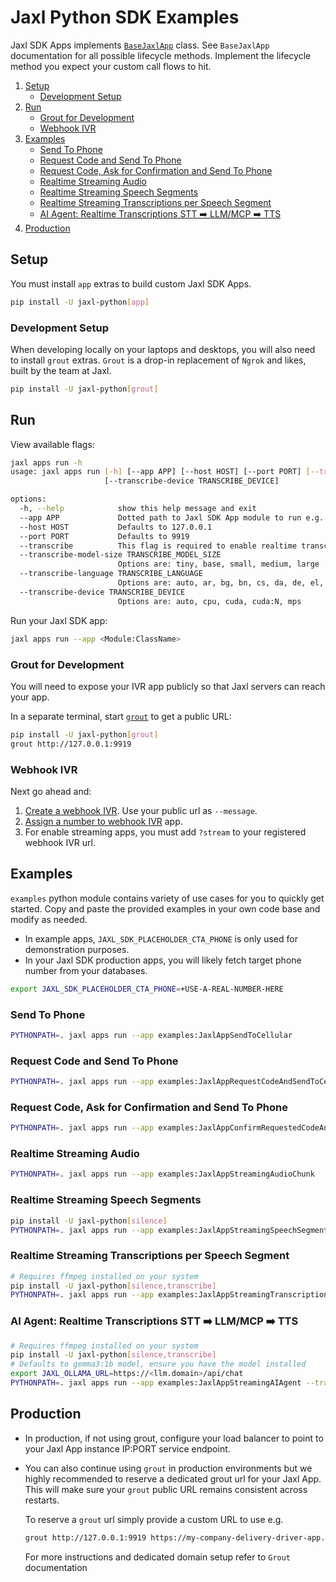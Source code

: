 # Jaxl Python SDK Examples

Jaxl SDK Apps implements [`BaseJaxlApp`](https://github.com/jaxl-innovations-private-limited/jaxl-python/blob/main/jaxl/api/base.py#L79) class. See `BaseJaxlApp` documentation for all possible lifecycle methods. Implement the lifecycle method you expect your custom call flows to hit.

1. [Setup](#setup)
   - [Development Setup](#development-setup)
2. [Run](#run)
   - [Grout for Development](#grout-for-development)
   - [Webhook IVR](#webhook-ivr)
3. [Examples](#examples)
   - [Send To Phone](#send-to-phone)
   - [Request Code and Send To Phone](#request-code-and-send-to-phone)
   - [Request Code, Ask for Confirmation and Send To Phone](#request-code-ask-for-confirmation-and-send-to-phone)
   - [Realtime Streaming Audio](#realtime-streaming-audio)
   - [Realtime Streaming Speech Segments](#realtime-streaming-speech-segments)
   - [Realtime Streaming Transcriptions per Speech Segment](#realtime-streaming-transcriptions-per-speech-segment)
   - [AI Agent: Realtime Transcriptions STT ➡️ LLM/MCP ➡️ TTS](#ai-agent-realtime-transcriptions-stt-️-llmmcp-️-tts)
4. [Production](#production)

## Setup

You must install `app` extras to build custom Jaxl SDK Apps.

```bash
pip install -U jaxl-python[app]
```

### Development Setup

When developing locally on your laptops and desktops, you will also need to install `grout` extras. `Grout` is a drop-in replacement of `Ngrok` and likes, built by the team at Jaxl.

```bash
pip install -U jaxl-python[grout]
```

## Run

View available flags:

```bash
jaxl apps run -h
usage: jaxl apps run [-h] [--app APP] [--host HOST] [--port PORT] [--transcribe] [--transcribe-model-size TRANSCRIBE_MODEL_SIZE] [--transcribe-language TRANSCRIBE_LANGUAGE]
                     [--transcribe-device TRANSCRIBE_DEVICE]

options:
  -h, --help            show this help message and exit
  --app APP             Dotted path to Jaxl SDK App module to run e.g. examples.app:JaxlApp
  --host HOST           Defaults to 127.0.0.1
  --port PORT           Defaults to 9919
  --transcribe          This flag is required to enable realtime transcription pipeline
  --transcribe-model-size TRANSCRIBE_MODEL_SIZE
                        Options are: tiny, base, small, medium, large
  --transcribe-language TRANSCRIBE_LANGUAGE
                        Options are: auto, ar, bg, bn, cs, da, de, el, en, es, et, fi, fil, fr, gu, he, hi, hr, hu, id, it, ja, kn, ko, lt, lv, ml, mr, nl, no, pa, pl, pt, ro, ru, sk, sl, sr, sv, ta, te, th, tr, uk, ur, vi, zh
  --transcribe-device TRANSCRIBE_DEVICE
                        Options are: auto, cpu, cuda, cuda:N, mps
```

Run your Jaxl SDK app:

```bash
jaxl apps run --app <Module:ClassName>
```

### Grout for Development

You will need to expose your IVR app publicly so that Jaxl servers can reach your app.

In a separate terminal, start [`grout`](https://github.com/abhinavsingh/proxy.py?tab=readme-ov-file#grout-ngrok-alternative) to get a public URL:

```bash
pip install -U jaxl-python[grout]
grout http://127.0.0.1:9919
```

### Webhook IVR

Next go ahead and:

1. [Create a webhook IVR](https://github.com/jaxl-innovations-private-limited/jaxl-python?tab=readme-ov-file#receive-call-events-via-webhook-ivrs). Use your public url as `--message`.
2. [Assign a number to webhook IVR](https://github.com/jaxl-innovations-private-limited/jaxl-python?tab=readme-ov-file#assign-a-phone-number-to-ivr-by-id) app.
3. For enable streaming apps, you must add `?stream` to your registered webhook IVR url.

## Examples

`examples` python module contains variety of use cases for you to quickly get started. Copy and paste the provided examples in your own code base and modify as needed.

- In example apps, `JAXL_SDK_PLACEHOLDER_CTA_PHONE` is only used for demonstration purposes.
- In your Jaxl SDK production apps, you will likely fetch target phone number from your databases.

```bash
export JAXL_SDK_PLACEHOLDER_CTA_PHONE=+USE-A-REAL-NUMBER-HERE
```

### Send To Phone

```bash
PYTHONPATH=. jaxl apps run --app examples:JaxlAppSendToCellular
```

### Request Code and Send To Phone

```bash
PYTHONPATH=. jaxl apps run --app examples:JaxlAppRequestCodeAndSendToCellular
```

### Request Code, Ask for Confirmation and Send To Phone

```bash
PYTHONPATH=. jaxl apps run --app examples:JaxlAppConfirmRequestedCodeAndSendToCellular
```

### Realtime Streaming Audio

```bash
PYTHONPATH=. jaxl apps run --app examples:JaxlAppStreamingAudioChunk
```

### Realtime Streaming Speech Segments

```bash
pip install -U jaxl-python[silence]
PYTHONPATH=. jaxl apps run --app examples:JaxlAppStreamingSpeechSegment
```

### Realtime Streaming Transcriptions per Speech Segment

```bash
# Requires ffmpeg installed on your system
pip install -U jaxl-python[silence,transcribe]
PYTHONPATH=. jaxl apps run --app examples:JaxlAppStreamingTranscription --transcribe
```

### AI Agent: Realtime Transcriptions STT ➡️ LLM/MCP ➡️ TTS

```bash
# Requires ffmpeg installed on your system
pip install -U jaxl-python[silence,transcribe]
# Defaults to gemma3:1b model, ensure you have the model installed
export JAXL_OLLAMA_URL=https://<llm.domain>/api/chat
PYTHONPATH=. jaxl apps run --app examples:JaxlAppStreamingAIAgent --transcribe
```

## Production

- In production, if not using grout, configure your load balancer to point to your Jaxl App instance IP:PORT service endpoint.

- You can also continue using `grout` in production environments but we highly recommended to reserve a dedicated grout url for your Jaxl App. This will make sure your `grout` public URL remains consistent across restarts.

  To reserve a `grout` url simply provide a custom URL to use e.g.

  ```bash
  grout http://127.0.0.1:9919 https://my-company-delivery-driver-app.jaxl.io
  ```

  For more instructions and dedicated domain setup refer to `Grout` documentation
